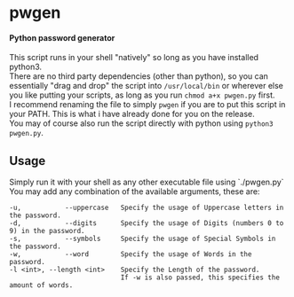 <h1>pwgen</h1>
<h4>Python password generator</h4>

This script runs in your shell "natively" so long as you have installed python3.<br>
There are no third party dependencies (other than python), so you can essentially "drag and drop" the script into `/usr/local/bin` or wherever else you like putting your scripts, as long as you run `chmod a+x pwgen.py` first.<br>
I recommend renaming the file to simply `pwgen` if you are to put this script in your PATH. This is what i have already done for you on the release.<br>
You may of course also run the script directly with python using `python3 pwgen.py`.

<h2>Usage</h2>
Simply run it with your shell as any other executable file using `./pwgen.py`<br>
You may add any combination of the available arguments, these are:<br>

    -u,           --uppercase   Specify the usage of Uppercase letters in the password.
    -d,           --digits      Specify the usage of Digits (numbers 0 to 9) in the password.
    -s,           --symbols     Specify the usage of Special Symbols in the password.
    -w,           --word        Specify the usage of Words in the password.
    -l <int>, --length <int>    Specify the Length of the password. 
                                If -w is also passed, this specifies the amount of words.
